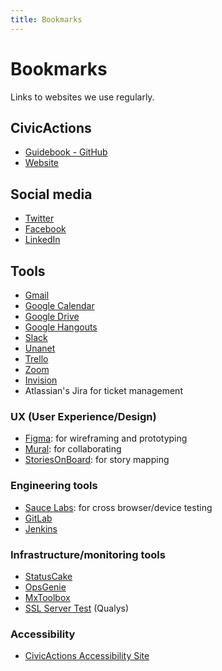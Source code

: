```yaml
---
title: Bookmarks
---
```


# Bookmarks

Links to websites we use regularly.

## CivicActions

-   [Guidebook - GitHub](https://github.com/CivicActions/guidebook)
-   [Website](https://civicactions.com/)

## Social media

-   [Twitter](https://twitter.com/CivicActions)
-   [Facebook](https://www.facebook.com/CivicActions/)
-   [LinkedIn](https://www.linkedin.com/company/civicactions/)

## Tools

-   [Gmail](https://mail.google.com/)
-   [Google Calendar](https://calendar.google.com)
-   [Google Drive](https://drive.google.com/drive/u/0/)
-   [Google Hangouts](https://hangouts.google.com/)
-   [Slack](https://civicactions.slack.com)
-   [Unanet](https://civicactions.unanet.biz)
-   [Trello](https://trello.com/)
-   [Zoom](https://zoom.us/)
-   [Invision](https://www.invisionapp.com/home)
-   Atlassian's Jira for ticket management

### UX (User Experience/Design)

-   [Figma](https://www.figma.com): for wireframing and prototyping
-   [Mural](https://app.mural.co/signin): for collaborating
-   [StoriesOnBoard](https://app.storiesonboard.com/login): for story mapping

### Engineering tools

-   [Sauce Labs](https://accounts.saucelabs.com/): for cross browser/device testing
-   [GitLab](https://git.civicactions.net/)
-   [Jenkins](http://ci.civicactions.net/)

### Infrastructure/monitoring tools

-   [StatusCake](https://app.statuscake.com/YourStatus.php)
-   [OpsGenie](https://app.opsgenie.com/alert)
-   [MxToolbox](https://mxtoolbox.com/SuperTool.aspx)
-   [SSL Server Test](https://www.ssllabs.com/ssltest/) (Qualys)

### Accessibility

-   [CivicActions Accessibility Site](https://accessibility.civicactions.com/guide/tools)
